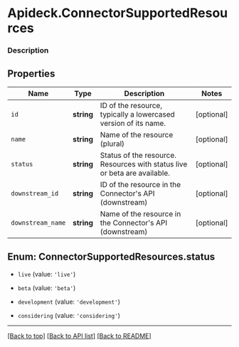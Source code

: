 # Apideck.ConnectorSupportedResources

### Description

## Properties
Name | Type | Description | Notes
------------ | ------------- | ------------- | -------------
`id` | **string** | ID of the resource, typically a lowercased version of its name. | [optional] 
`name` | **string** | Name of the resource (plural) | [optional] 
`status` | **string** | Status of the resource. Resources with status live or beta are available. | [optional] 
`downstream_id` | **string** | ID of the resource in the Connector\'s API (downstream) | [optional] 
`downstream_name` | **string** | Name of the resource in the Connector\'s API (downstream) | [optional] 





<a name="ConnectorSupportedResourcesStatus"></a>
## Enum: ConnectorSupportedResources.status


* `live` (value: `'live'`)

* `beta` (value: `'beta'`)

* `development` (value: `'development'`)

* `considering` (value: `'considering'`)




---

[[Back to top]](#) [[Back to API list]](../../../../README.md#documentation-for-api-endpoints) [[Back to README]](../../../../README.md)


